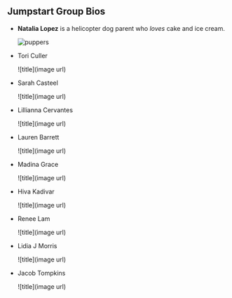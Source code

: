 ## Jumpstart Group Bios

- **Natalia Lopez** is a helicopter dog parent who *loves* cake and ice cream.

   ![puppers](https://encrypted-tbn0.gstatic.com/images?q=tbn%3AANd9GcQq4YXHU5CzMxbh3ZV4tyNJ2UqcD5wxmObunw&usqp=CAU)

- Tori Culler

  ![title](image url)

- Sarah Casteel

  ![title](image url)

- Lillianna Cervantes

  ![title](image url)

- Lauren Barrett

  ![title](image url)

- Madina Grace

  ![title](image url)

- Hiva Kadivar

  ![title](image url)

- Renee Lam

  ![title](image url)

- Lidia J Morris

  ![title](image url)

- Jacob Tompkins

  ![title](image url)

